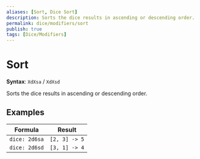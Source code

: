 ```yaml
---
aliases: [Sort, Dice Sort]
description: Sorts the dice results in ascending or descending order. 
permalink: dice/modifiers/sort
publish: true
tags: [Dice/Modifiers]
---
```


# Sort

**Syntax**: `XdXsa` / `XdXsd`

Sorts the dice results in ascending or descending order. 

## Examples

| Formula         | Result                   |
| --------------- | ------------------------ |
| `dice: 2d6sa`   | `[2, 3] -> 5`           |
| `dice: 2d6sd` | `[3, 1] -> 4` |

